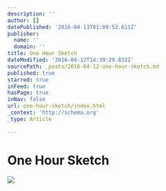 ```yaml
---
description: ''
author: []
datePublished: '2016-04-13T01:09:52.611Z'
publisher:
  name: ''
  domain: ''
title: One Hour Sketch
dateModified: '2016-04-12T14:39:29.832Z'
sourcePath: _posts/2016-04-12-one-hour-sketch.md
published: true
starred: true
inFeed: true
hasPage: true
inNav: false
url: one-hour-sketch/index.html
_context: 'http://schema.org'
_type: Article

---
```

# One Hour Sketch
![](https://the-grid-user-content.s3-us-west-2.amazonaws.com/83537fcf-0879-4cfb-87d9-f52b57bb130e.png)